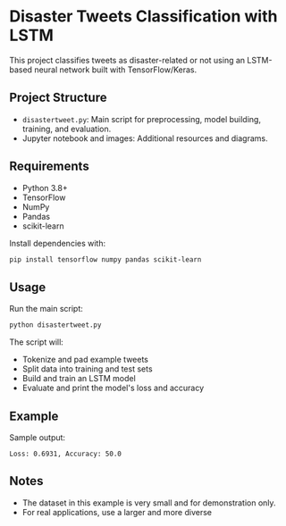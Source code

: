 # Disaster Tweets Classification with LSTM

This project classifies tweets as disaster-related or not using an LSTM-based neural network built with TensorFlow/Keras.

## Project Structure

- `disastertweet.py`: Main script for preprocessing, model building, training, and evaluation.
- Jupyter notebook and images: Additional resources and diagrams.

## Requirements

- Python 3.8+
- TensorFlow
- NumPy
- Pandas
- scikit-learn

Install dependencies with:
```sh
pip install tensorflow numpy pandas scikit-learn
```

## Usage

Run the main script:
```sh
python disastertweet.py
```

The script will:
- Tokenize and pad example tweets
- Split data into training and test sets
- Build and train an LSTM model
- Evaluate and print the model's loss and accuracy

## Example

Sample output:
```
Loss: 0.6931, Accuracy: 50.0
```

## Notes

- The dataset in this example is very small and for demonstration only.
- For real applications, use a larger and more diverse
